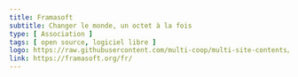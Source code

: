 ```yaml
---
title: Framasoft
subtitle: Changer le monde, un octet à la fois
type: [ Association ]
tags: [ open source, logiciel libre ]
logo: https://raw.githubusercontent.com/multi-coop/multi-site-contents/maj-edito/texts/network/images/logo-framasoft.png
link: https://framasoft.org/fr/
---
```

